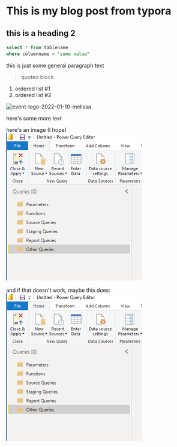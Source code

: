 # This is my blog post from typora

## this is a heading 2 

```sql
select * from tablename
where columnname = "some value"
```

this is just some general paragraph text

> quoted block

1. ordered list #1
2. ordered list #2



![event-logo-2022-01-10-melissa](C:\Users\gavcl\OneDrive\Community_Power_BI_Break\event-logo-2022-01-10-melissa.png)



here's some more text

here's an image (I hope)
![PowerQuery Folders](../powerquery-folders-organised.png)

and if that doesn't work, maybe this does:
![PowerQuery Organised Folders](https://github.com/gavclark/gavclark.github.io/blob/d1a964acdd2975f0c7f7fba9bcba9b7646b13937/powerquery-folders-organised.png)

